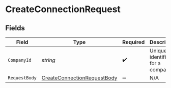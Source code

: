 # CreateConnectionRequest


## Fields

| Field                                                                               | Type                                                                                | Required                                                                            | Description                                                                         | Example                                                                             |
| ----------------------------------------------------------------------------------- | ----------------------------------------------------------------------------------- | ----------------------------------------------------------------------------------- | ----------------------------------------------------------------------------------- | ----------------------------------------------------------------------------------- |
| `CompanyId`                                                                         | *string*                                                                            | :heavy_check_mark:                                                                  | Unique identifier for a company.                                                    | 8a210b68-6988-11ed-a1eb-0242ac120002                                                |
| `RequestBody`                                                                       | [CreateConnectionRequestBody](../../Models/Requests/CreateConnectionRequestBody.md) | :heavy_minus_sign:                                                                  | N/A                                                                                 |                                                                                     |
